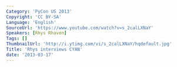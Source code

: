 ```yaml
---
Category: 'PyCon US 2013'
Copyright: 'CC BY-SA'
Language: 'English'
SourceUrl: 'https://www.youtube.com/watch?v=s_2calLXNaY'
Speakers: [Rhys Rhaven]
Tags: []
ThumbnailUrl: 'http://i.ytimg.com/vi/s_2calLXNaY/hqdefault.jpg'
Title: 'Rhys interviews CYAN'
date: '2013-03-17'
---
```

